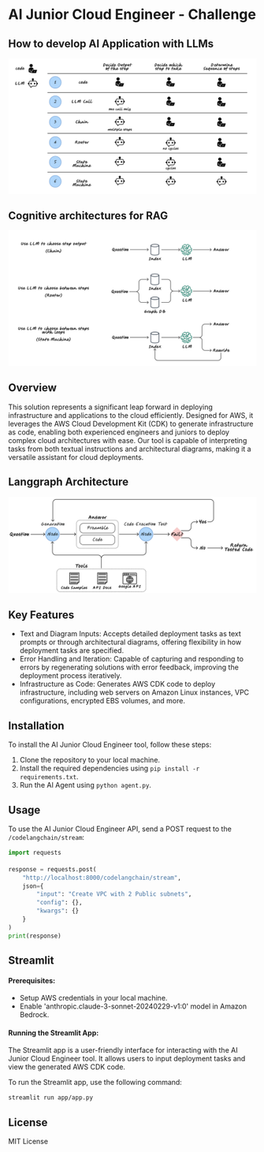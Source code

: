 # AI Junior Cloud Engineer - Challenge

## How to develop AI Application with LLMs

![alt text](imgs/intro.png)


## Cognitive architectures for RAG

![alt text](imgs/state_machine.png)

## Overview

This solution represents a significant leap forward in deploying infrastructure and applications to the cloud efficiently. Designed for AWS, it leverages the AWS Cloud Development Kit (CDK) to generate infrastructure as code, enabling both experienced engineers and juniors to deploy complex cloud architectures with ease. Our tool is capable of interpreting tasks from both textual instructions and architectural diagrams, making it a versatile assistant for cloud deployments.

## Langgraph Architecture
![alt text](imgs/langgraph.png)


## Key Features

- Text and Diagram Inputs: Accepts detailed deployment tasks as text prompts or through architectural diagrams, offering flexibility in how deployment tasks are specified.
- Error Handling and Iteration: Capable of capturing and responding to errors by regenerating solutions with error feedback, improving the deployment process iteratively.
- Infrastructure as Code: Generates AWS CDK code to deploy infrastructure, including web servers on Amazon Linux instances, VPC configurations, encrypted EBS volumes, and more.

## Installation

To install the AI Junior Cloud Engineer tool, follow these steps:

1. Clone the repository to your local machine.
2. Install the required dependencies using `pip install -r requirements.txt`.
3. Run the AI Agent using `python agent.py`.

## Usage

To use the AI Junior Cloud Engineer API, send a POST request to the `/codelangchain/stream`:

```python
import requests

response = requests.post(
    "http://localhost:8000/codelangchain/stream",
    json={
        "input": "Create VPC with 2 Public subnets",
        "config": {},
        "kwargs": {}
    }
)
print(response)
```

## Streamlit

#### Prerequisites:
- Setup AWS credentials in your local machine.
- Enable 'anthropic.claude-3-sonnet-20240229-v1:0' model in Amazon Bedrock.

#### Running the Streamlit App:
The Streamlit app is a user-friendly interface for interacting with the AI Junior Cloud Engineer tool. It allows users to input deployment tasks and view the generated AWS CDK code.

To run the Streamlit app, use the following command:

```bash
streamlit run app/app.py
```


## License
MIT License